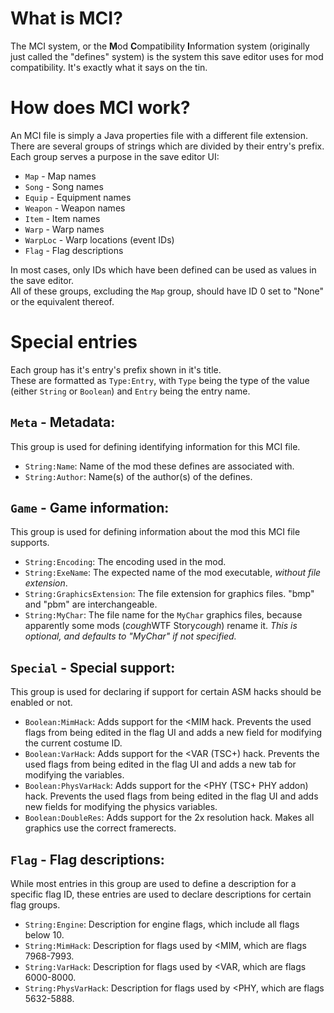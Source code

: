 # What is MCI?
The MCI system, or the **M**od **C**ompatibility **I**nformation system (originally just called the "defines" system) is the system this save editor uses for mod compatibility. It's exactly what it says on the tin.

# How does MCI work?
An MCI file is simply a Java properties file with a different file extension.  
There are several groups of strings which are divided by their entry's prefix.  
Each group serves a purpose in the save editor UI:
- `Map` - Map names
- `Song` - Song names
- `Equip` - Equipment names
- `Weapon` - Weapon names
- `Item` - Item names
- `Warp` - Warp names
- `WarpLoc` - Warp locations (event IDs)
- `Flag` - Flag descriptions

In most cases, only IDs which have been defined can be used as values in the save editor.  
All of these groups, excluding the `Map` group, should have ID 0 set to "None" or the equivalent
thereof.

# Special entries

Each group has it's entry's prefix shown in it's title.  
These are formatted as `Type:Entry`, with `Type` being the type of the value (either `String` or `Boolean`) and `Entry` being the entry name.

## `Meta` - Metadata:

This group is used for defining identifying information for this MCI file.
- `String:Name`: Name of the mod these defines are associated with.
- `String:Author`: Name(s) of the author(s) of the defines.

## `Game` - Game information:

This group is used for defining information about the mod this MCI file supports.
- `String:Encoding`: The encoding used in the mod.
- `String:ExeName`: The expected name of the mod executable, *without file extension*.
- `String:GraphicsExtension`: The file extension for graphics files. "bmp" and "pbm" are interchangeable.
- `String:MyChar`: The file name for the `MyChar` graphics files, because apparently some mods (*cough*WTF Story*cough*) rename it. *This is optional, and defaults to "MyChar" if not specified.*

## `Special` - Special support:

This group is used for declaring if support for certain ASM hacks should be enabled or not.
- `Boolean:MimHack`: Adds support for the <MIM hack. Prevents the used flags from being edited in the flag UI and adds a new field for modifying the current costume ID. 
- `Boolean:VarHack`: Adds support for the <VAR (TSC+) hack. Prevents the used flags from being edited in the flag UI and adds a new tab for modifying the variables.
- `Boolean:PhysVarHack`: Adds support for the <PHY (TSC+ PHY addon) hack. Prevents the used flags from being edited in the flag UI and adds new fields for modifying the physics variables.
- `Boolean:DoubleRes`: Adds support for the 2x resolution hack. Makes all graphics use the correct framerects.

## `Flag` - Flag descriptions:

While most entries in this group are used to define a description for a specific flag ID, these entries are used to declare descriptions for certain flag groups.
- `String:Engine`: Description for engine flags, which include all flags below 10.
- `String:MimHack`: Description for flags used by <MIM, which are flags 7968-7993.
- `String:VarHack`: Description for flags used by <VAR, which are flags 6000-8000.
- `String:PhysVarHack`: Description for flags used by <PHY, which are flags 5632-5888.
